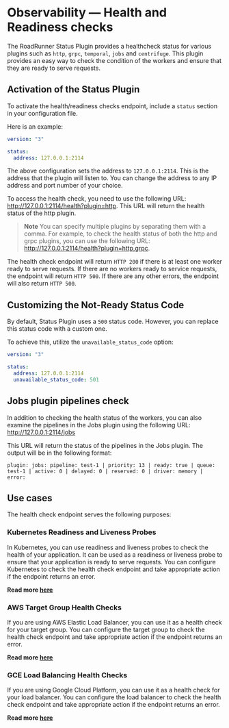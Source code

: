# Observability — Health and Readiness checks

The RoadRunner Status Plugin provides a healthcheck status for various plugins such
as `http`, `grpc`, `temporal`, `jobs` and `centrifuge`. This plugin provides an easy way to check the condition of the
workers and ensure that they are ready to serve requests.

## Activation of the Status Plugin

To activate the health/readiness checks endpoint, include a `status` section in your configuration file.

Here is an example:

```yaml .rr.yaml
version: "3"

status:
  address: 127.0.0.1:2114
```

The above configuration sets the address to `127.0.0.1:2114`. This is the address that the plugin will listen to. You
can change the address to any IP address and port number of your choice.

To access the health check, you need to use the following URL: http://127.0.0.1:2114/health?plugin=http. This URL will
return the health status of the http plugin.

> **Note**
> You can specify multiple plugins by separating them with a comma. For example, to check the health status of both the
> http and grpc plugins, you can use the following URL: http://127.0.0.1:2114/health?plugin=http,grpc.

The health check endpoint will return `HTTP 200` if there is at least one worker ready to serve requests. If there are
no workers ready to service requests, the endpoint will return `HTTP 500`. If there are any other errors, the endpoint
will also return `HTTP 500`.

## Customizing the Not-Ready Status Code

By default, Status Plugin uses a `500` status code. However, you can replace this status code with a custom one.

To achieve this, utilize the `unavailable_status_code` option:

```yaml .rr.yaml
version: "3"

status:
  address: 127.0.0.1:2114
  unavailable_status_code: 501
```

## Jobs plugin pipelines check

In addition to checking the health status of the workers, you can also examine the pipelines in the Jobs plugin using
the following URL: http://127.0.0.1:2114/jobs

This URL will return the status of the pipelines in the Jobs plugin. The output will be in the following format:

```
plugin: jobs: pipeline: test-1 | priority: 13 | ready: true | queue: test-1 | active: 0 | delayed: 0 | reserved: 0 | driver: memory | error:  
```

## Use cases

The health check endpoint serves the following purposes:

### Kubernetes Readiness and Liveness Probes

In Kubernetes, you can use readiness and liveness probes to check the health of your application. It can be used as a
readiness or liveness probe to ensure that your application is ready to serve requests. You can configure Kubernetes to
check the health check endpoint and take appropriate action if the endpoint returns an error.

**Read more [here](https://kubernetes.io/docs/tasks/configure-pod-container/configure-liveness-readiness-startup-probes/)**

### AWS Target Group Health Checks

If you are using AWS Elastic Load Balancer, you can use it as a health check for your target group. You can configure
the target group to check the health check endpoint and take appropriate action if the endpoint returns an error.

**Read more [here](https://docs.aws.amazon.com/elasticloadbalancing/latest/application/target-group-health-checks.html)**

### GCE Load Balancing Health Checks

If you are using Google Cloud Platform, you can use it as a health check for your load balancer. You can configure the
load balancer to check the health check endpoint and take appropriate action if the endpoint returns an error.

**Read more [here](https://cloud.google.com/load-balancing/docs/health-checks)**
